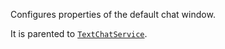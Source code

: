 Configures properties of the default chat window.

It is parented to [`TextChatService`](https://create.roblox.com/docs/reference/engine/classes/TextChatService).